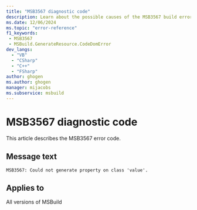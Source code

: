 ```yaml
---
title: "MSB3567 diagnostic code"
description: Learn about the possible causes of the MSB3567 build error, and get troubleshooting tips.
ms.date: 12/06/2024
ms.topic: "error-reference"
f1_keywords:
 - MSB3567
 - MSBuild.GenerateResource.CodeDomError
dev_langs:
  - "VB"
  - "CSharp"
  - "C++"
  - "FSharp"
author: ghogen
ms.author: ghogen
manager: mijacobs
ms.subservice: msbuild
---
```


# MSB3567 diagnostic code

<!-- :::ErrorDefinitionDescription::: -->
<!-- :::editable-content name="introDescription"::: -->
This article describes the MSB3567 error code.
<!-- :::editable-content-end::: -->

## Message text

`MSB3567: Could not generate property on class 'value'.`

<!-- :::editable-content name="postOutputDescription"::: -->
<!--
{StrBegin="MSB3567: "}
-->
<!-- :::editable-content-end::: -->
<!-- :::ErrorDefinitionDescription-end::: -->

## Applies to

All versions of MSBuild
